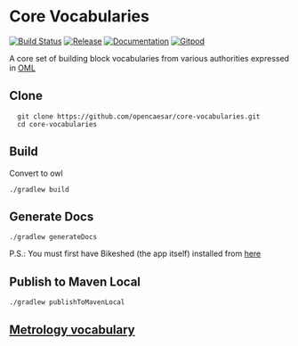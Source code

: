 # Core Vocabularies

[![Build Status](https://app.travis-ci.com/opencaesar/core-vocabularies.svg?branch=master)](https://app.travis-ci.com/github/opencaesar/core-vocabularies)
[![Release](https://img.shields.io/github/v/tag/opencaesar/core-vocabularies?label=download)](https://github.com/opencaesar/core-vocabularies/releases/latest)
[![Documentation](https://img.shields.io/badge/Documentation-HTML-orange)](https://opencaesar.github.io/core-vocabularies/) 
[![Gitpod](https://img.shields.io/badge/gitpod-open-blue?logo=gitpod)](https://gitpod.io/#https://github.com/opencaesar/core-vocabularies) 

A core set of building block vocabularies from various authorities expressed in [OML](https://github.com/opencaesar/oml)

## Clone
```
  git clone https://github.com/opencaesar/core-vocabularies.git
  cd core-vocabularies
```

## Build
Convert to owl
```
./gradlew build
```

## Generate Docs
```
./gradlew generateDocs
```
P.S.: You must first have Bikeshed (the app itself) installed from [here](https://tabatkins.github.io/bikeshed/#install-final)

## Publish to Maven Local
```
./gradlew publishToMavenLocal
```

## [Metrology vocabulary](doc/README.metrology.md)
